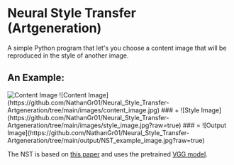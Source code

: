 # Neural Style Transfer (Artgeneration)
A simple Python program that let's you choose a content image that will be reproduced in the style of another image.

## An Example:
<img src="https://github.com/NathanGr01/Neural_Style_Transfer-Artgeneration/tree/main/images/content_image.jpg" alt="Content Image" />
![Content Image](https://github.com/NathanGr01/Neural_Style_Transfer-Artgeneration/tree/main/images/content_image.jpg)
### +
![Style Image](https://github.com/NathanGr01/Neural_Style_Transfer-Artgeneration/tree/main/images/style_image.jpg?raw=true)
### =
![Output Image](https://github.com/NathanGr01/Neural_Style_Transfer-Artgeneration/tree/main/output/NST_example_image.jpg?raw=true)

The NST is based on [this paper](https://arxiv.org/abs/1508.06576) and uses the pretrained [VGG model](https://arxiv.org/abs/1409.1556).
